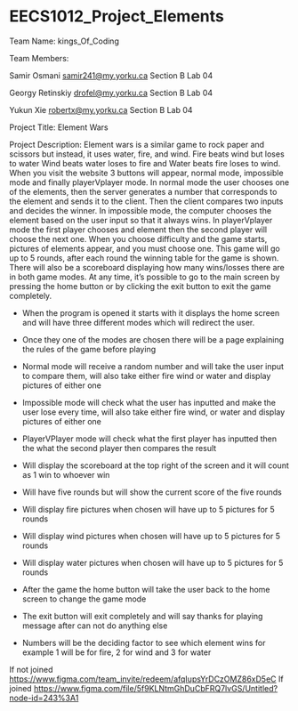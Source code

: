 # EECS1012_Project_Elements

Team Name:  kings_Of_Coding

Team Members: 

Samir Osmani     	   samir241@my.yorku.ca	Section B	Lab 04

Georgy Retinskiy	   drofel@my.yorku.ca		Section B	Lab 04

Yukun Xie		   robertx@my.yorku.ca	Section B 	Lab 04


Project Title: Element Wars

Project Description: Element wars is a similar game to rock paper and scissors but instead, it uses water, fire, and wind. Fire beats wind but loses to water Wind beats water loses to fire and Water beats fire loses to wind. When you visit the website 3 buttons will appear, normal mode, impossible mode and finally playerVplayer mode. In normal mode the user chooses one of the elements, then the server generates a number that corresponds to the element and sends it to the client. Then the client compares two inputs and decides the winner. In impossible mode, the computer chooses the element based on the user input so that it always wins. In playerVplayer mode the first player chooses and element then the second player will choose the next one. When you choose difficulty and the game starts, pictures of elements appear, and you must choose one. This game will go up to 5 rounds, after each round the winning table for the game is shown. There will also be a scoreboard displaying how many wins/losses there are in both game modes. At any time, it’s possible to go to the main screen by pressing the home button or by clicking the exit button to exit the game completely.





- When the program is opened it starts with it displays the home screen and will have three different modes which will redirect the user.

- Once they one of the modes are chosen there will be a page explaining the rules of the game before playing 

- Normal mode will receive a random number and will take the user input to compare them, will also take either fire wind or water and display pictures of either one

- Impossible mode will check what the user has inputted and make the user lose every time, will also take either fire wind, or water and display pictures of either one

- PlayerVPlayer mode will check what the first player has inputted then the what the second player then compares the result 

- Will display the scoreboard at the top right of the screen and it will count as 1 win to whoever win

- Will have five rounds but will show the current score of the five rounds

- Will display fire pictures when chosen will have up to 5 pictures for 5 rounds

- Will display wind pictures when chosen will have up to 5 pictures for 5 rounds

- Will display water pictures when chosen will have up to 5 pictures for 5 rounds

- After the game the home button will take the user back to the home screen to change the game mode

- The exit button will exit completely and will say thanks for playing message after can not do anything else

- Numbers will be the deciding factor to see which element wins for example 1 will be for fire, 2 for wind and 3 for water


If not joined https://www.figma.com/team_invite/redeem/afqIupsYrDCzOMZ86xD5eC
If joined https://www.figma.com/file/5f9KLNtmGhDuCbFRQ7lvGS/Untitled?node-id=243%3A1

